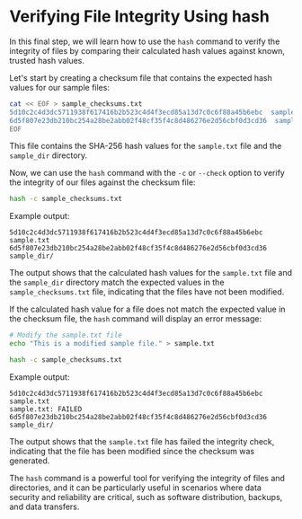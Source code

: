 # Verifying File Integrity Using hash

In this final step, we will learn how to use the `hash` command to verify the integrity of files by comparing their calculated hash values against known, trusted hash values.

Let's start by creating a checksum file that contains the expected hash values for our sample files:

```bash
cat << EOF > sample_checksums.txt
5d10c2c4d3dc5711938f617416b2b523c4d4f3ecd85a13d7c0c6f88a45b6ebc  sample.txt
6d5f807e23db210bc254a28be2abb02f48cf35f4c8d486276e2d56cbf0d3cd36  sample_dir/
EOF
```

This file contains the SHA-256 hash values for the `sample.txt` file and the `sample_dir` directory.

Now, we can use the `hash` command with the `-c` or `--check` option to verify the integrity of our files against the checksum file:

```bash
hash -c sample_checksums.txt
```

Example output:

```
5d10c2c4d3dc5711938f617416b2b523c4d4f3ecd85a13d7c0c6f88a45b6ebc  sample.txt
6d5f807e23db210bc254a28be2abb02f48cf35f4c8d486276e2d56cbf0d3cd36  sample_dir/
```

The output shows that the calculated hash values for the `sample.txt` file and the `sample_dir` directory match the expected values in the `sample_checksums.txt` file, indicating that the files have not been modified.

If the calculated hash value for a file does not match the expected value in the checksum file, the `hash` command will display an error message:

```bash
# Modify the sample.txt file
echo "This is a modified sample file." > sample.txt

hash -c sample_checksums.txt
```

Example output:

```
5d10c2c4d3dc5711938f617416b2b523c4d4f3ecd85a13d7c0c6f88a45b6ebc  sample.txt
sample.txt: FAILED
6d5f807e23db210bc254a28be2abb02f48cf35f4c8d486276e2d56cbf0d3cd36  sample_dir/
```

The output shows that the `sample.txt` file has failed the integrity check, indicating that the file has been modified since the checksum was generated.

The `hash` command is a powerful tool for verifying the integrity of files and directories, and it can be particularly useful in scenarios where data security and reliability are critical, such as software distribution, backups, and data transfers.
